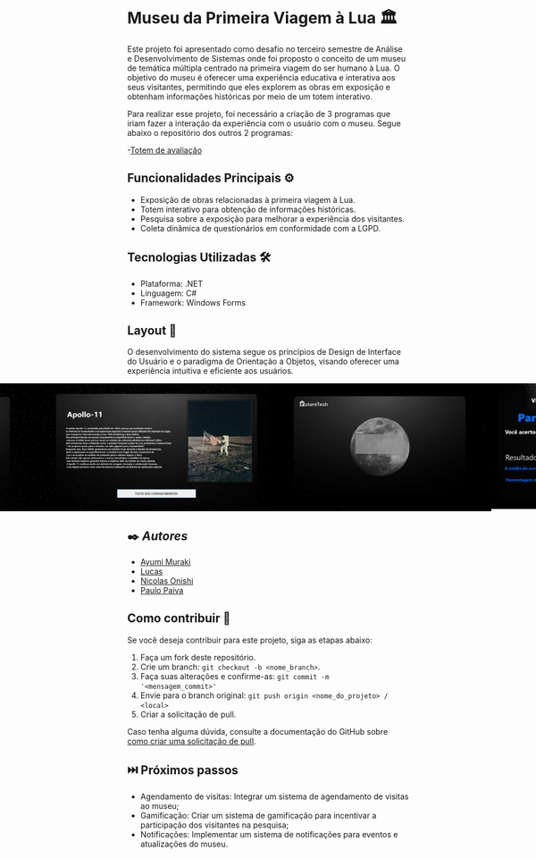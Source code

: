 # Museu da Primeira Viagem à Lua 🏛

Este projeto foi apresentado como desafio no terceiro semestre de Análise e Desenvolvimento de Sistemas onde foi proposto o conceito de um museu de temática múltipla centrado na primeira viagem do ser humano à Lua. O objetivo do museu é oferecer uma experiência educativa e interativa aos seus visitantes, permitindo que eles explorem as obras em exposição e obtenham informações históricas por meio de um totem interativo.

Para realizar esse projeto, foi necessário a criação de 3 programas que iriam fazer a interação da experiência com o usuário com o museu. Segue abaixo o repositório dos outros 2 programas:

-[Totem de avaliação](https://github.com/Paulopaiv/PIM-III-ADS-VISITANTE)

## Funcionalidades Principais ⚙️

- Exposição de obras relacionadas à primeira viagem à Lua.
- Totem interativo para obtenção de informações históricas.
- Pesquisa sobre a exposição para melhorar a experiência dos visitantes.
- Coleta dinâmica de questionários em conformidade com a LGPD.

## Tecnologias Utilizadas 🛠

- Plataforma: .NET
- Linguagem: C#
- Framework: Windows Forms

## Layout 🎨

<p>O desenvolvimento do sistema segue os princípios de Design de Interface do Usuário e o paradigma de Orientação a Objetos, visando oferecer uma experiência intuitiva e eficiente aos usuários.</p>

<p align="right" style="display: flex; align-items: flex-start; justify-content: center;">
  <img alt="questionario" title="questionario" src="./Assets/Questionario.svg" width="400px">
  <img alt="obra" title="obra" src="./Assets/Obra.svg" width="400px">
  <img alt="login" title="login" src="./Assets/Login.svg" width="400px">
  <img alt="obra" title="obra" src="./Assets/ResultadoQuestionario.svg" width="400px">
</p>



## ✒️ *Autores*

- [Ayumi Muraki](https://github.com/AyuMuraki)
- [Lucas](https://github.com/LucasCerione)
- [Nicolas Onishi](https://github.com/NicolasKonishi)
- [Paulo Paiva](https://github.com/Paulopaiv)

## Como contribuir 💪

Se você deseja contribuir para este projeto, siga as etapas abaixo:

1. Faça um fork deste repositório.
2. Crie um branch: `git checkout -b <nome_branch>`.
3. Faça suas alterações e confirme-as: `git commit -m '<mensagem_commit>'`
4. Envie para o branch original: `git push origin <nome_do_projeto> / <local>`
5. Criar a solicitação de pull.

Caso tenha alguma dúvida, consulte a documentação do GitHub sobre [como criar uma solicitação de pull](https://help.github.com/en/github/collaborating-with-issues-and-pull-requests/creating-a-pull-request).

## ⏭️ Próximos passos

- Agendamento de visitas: Integrar um sistema de agendamento de visitas ao museu;
- Gamificação: Criar um sistema de gamificação para incentivar a participação dos visitantes na pesquisa;
- Notificações: Implementar um sistema de notificações para eventos e atualizações do museu.
